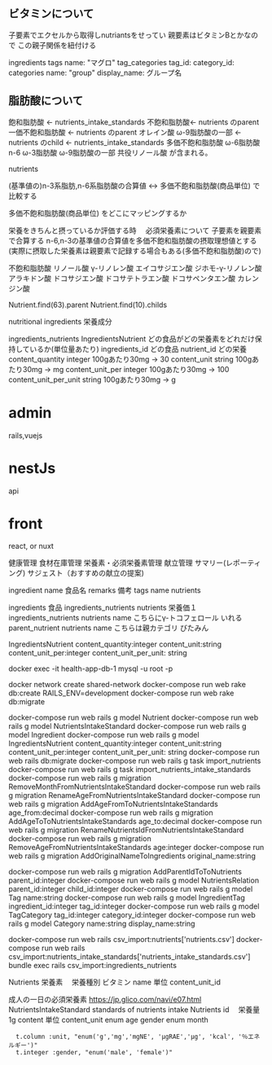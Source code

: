 ## ビタミンについて

子要素でエクセルから取得しnutriantsをせってい
親要素はビタミンBとかなので
この親子関係を紐付ける

ingredients
  tags
    name: "マグロ"
    tag_categories
      tag_id:
      category_id: 
        categories
          name: "group"
          display_name: グループ名




## 脂肪酸について


飽和脂肪酸 <- nutrients_intake_standards
不飽和脂肪酸<- nutrients のparent
  一価不飽和脂肪酸 <- nutrients のparent
    オレイン酸
    ω-9脂肪酸の一部 <- nutrients のchild <- nutrients_intake_standards
  多価不飽和脂肪酸
    ω-6脂肪酸 n-6
    ω-3脂肪酸
    ω-9脂肪酸の一部
    共役リノール酸
    が含まれる。


nutrients

(基準値の)n-3系脂肪,n-6系脂肪酸の合算値 <-> 多価不飽和脂肪酸(商品単位)
で比較する



多価不飽和脂肪酸(商品単位)
をどこにマッピングするか

栄養をきちんと摂っているか評価する時
　必須栄養素について
    子要素を親要素で合算する
    n-6,n-3の基準値の合算値を多価不飽和脂肪酸の摂取理想値とする
    (実際に摂取した栄養素は親要素で記録する場合もある(多価不飽和脂肪酸)ので)

不飽和脂肪酸
  リノール酸
  γ-リノレン酸
  エイコサジエン酸
  ジホモ-γ-リノレン酸
  アラキドン酸
  ドコサジエン酸
  ドコサテトラエン酸
  ドコサペンタエン酸
  カレンジン酸







Nutrient.find(63).parent
Nutrient.find(10).childs



nutritional ingredients 栄養成分



ingredients_nutrients
IngredientsNutrient
  どの食品がどの栄養素をどれだけ保持しているか(単位量あたり)
  ingredients_id どの食品
  nutrient_id どの栄養
  content_quantity     integer  100gあたり30mg -> 30
  content_unit         string   100gあたり30mg -> mg
  content_unit_per     integer  100gあたり30mg  ->  100
  content_unit_per_unit string  100gあたり30mg  ->   g








# admin
rails,vuejs
# nestJs
api

# front
react, or nuxt

健康管理
食材在庫管理
栄養素・必須栄養素管理
献立管理
サマリー(レポーティング)
サジェスト（おすすめの献立の提案)

ingredient
  name 食品名
  remarks 備考
tags
  name
nutrients


ingredients 食品
  ingredients_nutrients
    nutrients
      栄養価１
  ingredients_nutrients
    nutrients
      name こちらにγ-トコフェロール いれる
      parent_nutrient 
        nutrients
          name こちらは親カテゴリ びたみん




IngredientsNutrient content_quantity:integer content_unit:string  content_unit_per:integer content_unit_per_unit: string 

 docker exec -it health-app-db-1 mysql -u root -p

docker network create shared-network
docker-compose run web rake db:create RAILS_ENV=development
docker-compose run web rake db:migrate

docker-compose run web rails g model Nutrient
docker-compose run web rails g model NutrientsIntakeStandard
docker-compose run web rails g model Ingredient
docker-compose run web rails g model IngredientsNutrient content_quantity:integer content_unit:string  content_unit_per:integer content_unit_per_unit: string 
docker-compose run web rails db:migrate
docker-compose run web rails g task import_nutrients
docker-compose run web rails g task import_nutrients_intake_standards
docker-compose run web rails g migration RemoveMonthFromNutrientsIntakeStandard
docker-compose run web rails g migration RenameAgeFromNutrientsIntakeStandard
docker-compose run web rails g migration AddAgeFromToNutrientsIntakeStandards age_from:decimal
docker-compose run web rails g migration AddAgeToToNutrientsIntakeStandards age_to:decimal
docker-compose run web rails g migration RenameNutrientsIdFromNutrientsIntakeStandard
docker-compose run web rails g migration RemoveAgeFromNutrientsIntakeStandards age:integer
docker-compose run web rails g migration AddOriginalNameToIngredients original_name:string

docker-compose run web rails g migration AddParentIdToToNutrients parent_id:integer
docker-compose run web rails g model NutrientsRelation parent_id:integer child_id:integer
docker-compose run web rails g model Tag name:string
docker-compose run web rails g model IngredientTag ingredient_id:integer tag_id:integer
docker-compose run web rails g model TagCategory tag_id:integer category_id:integer
docker-compose run web rails g model Category name:string display_name:string



docker-compose run web rails csv_import:nutrients['nutrients.csv']
docker-compose run web rails csv_import:nutrients_intake_standards['nutrients_intake_standards.csv']
bundle exec rails csv_import:ingredients_nutrients





Nutrients 栄養素
　栄養種別 ビタミン name
  単位 content_unit_id


成人の一日の必須栄養素
https://jp.glico.com/navi/e07.html
NutrientsIntakeStandard
 standards of nutrients intake
  Nutrients id
　栄養量 1g content
  単位 content_unit enum
  age
  gender enum
  month

      t.column :unit, "enum('g','mg','mgNE', 'μgRAE','μg', 'kcal', '％エネルギー')"
      t.integer :gender, "enum('male', 'female')"





